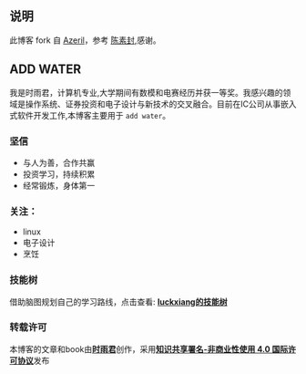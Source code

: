 ## 说明

此博客 fork 自 [Azeril](https://github.com/Azeril/azeril.github.io)，参考 [陈素封](http://cnfeat.com),感谢。

## ADD WATER

我是时雨君，计算机专业,大学期间有数模和电赛经历并获一等奖。我感兴趣的领域是操作系统、证券投资和电子设计与新技术的交叉融合。目前在IC公司从事嵌入式软件开发工作,本博客主要用于 `add water`。

### 坚信

 - 与人为善，合作共赢
 - 投资学习，持续积累
 - 经常锻炼，身体第一

### 关注：

 - linux
 - 电子设计
 - 烹饪


 ### 技能树
 借助脑图规划自己的学习路线，点击查看: [**luckxiang的技能树**](http://naotu.baidu.com/file/da4c09daaf0f2378bb957952370aba0a?token=7fe343acd9207b91)


 ### 转载许可    
 本博客的文章和book由[**时雨君**](https://freebug.top)创作，采用[**知识共享署名-非商业性使用 4.0 国际许可协议**](http://creativecommons.org/licenses/by-nc/4.0/)发布

